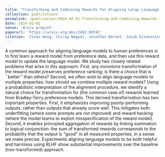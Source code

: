 ```yaml
---
title: "Transforming and Combining Rewards for Aligning Large Language Models"
collection: publications
permalink: /publication/2024-02-01-Transforming-and-Combining-Rewards-for-Aligning-Large-Language-Models
date: 2024-02-01
venue: 'Arxiv prepint'
paperurl: 'https://arxiv.org/abs/2402.00742'
citation: 'Zihao Wang, Chirag Nagpal, Jonathan Berant, Jacob Eisenstein, Alex D'Amour, Sanmi Koyejo, Victor Veitch "Transforming and Combining Rewards for Aligning Large Language Models." arXiv preprint arXiv:2402.00742 (2024).'
---
```

A common approach for aligning language models to human preferences is to first learn a reward model from preference data, and then use this reward model to update the language model. We study two closely related problems that arise in this approach. First, any monotone transformation of the reward model preserves preference ranking; is there a choice that is ``better'' than others? Second, we often wish to align language models to multiple properties: how should we combine multiple reward models? Using a probabilistic interpretation of the alignment procedure, we identify a natural choice for transformation for (the common case of) rewards learned from Bradley-Terry preference models. This derived transformation has two important properties. First, it emphasizes improving poorly-performing outputs, rather than outputs that already score well. This mitigates both underfitting (where some prompts are not improved) and reward hacking (where the model learns to exploit misspecification of the reward model). Second, it enables principled aggregation of rewards by linking summation to logical conjunction: the sum of transformed rewards corresponds to the probability that the output is "good" in all measured properties, in a sense we make precise. Experiments aligning language models to be both helpful and harmless using RLHF show substantial improvements over the baseline (non-transformed) approach.
